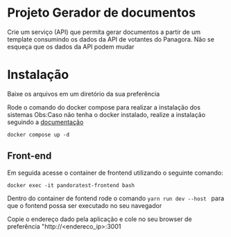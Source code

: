 # Projeto Gerador de documentos

Crie um serviço (API) que permita gerar documentos a partir de um template consumindo os dados da API de votantes do Panagora. Não se esqueça que os dados da API podem mudar

# Instalação

Baixe os arquivos em um diretório da sua preferẽncia

Rode o comando do docker compose para realizar a instalação dos sistemas
Obs:Caso não tenha o docker instalado, realize a instalação seguindo a [documentação](https://docs.docker.com/engine/install/)

```docker compose up -d ```

## Front-end
Em seguida acesse o container de frontend utilizando o seguinte comando:

```docker exec -it pandoratest-frontend bash```

Dentro do container de fontend rode o comando
```yarn run dev --host ``` para que o fontend possa ser executado no seu navegador

Copie o endereço dado pela aplicação e cole no seu browser de preferência "http://<endereco_ip>:3001

